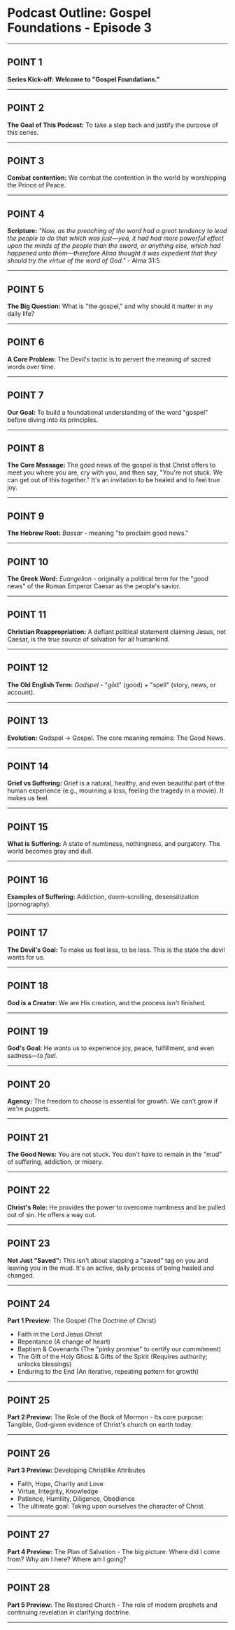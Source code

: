 # Podcast Outline: Gospel Foundations - Episode 3

---

## POINT 1

**Series Kick-off: Welcome to "Gospel Foundations."**

---

## POINT 2

**The Goal of This Podcast:** To take a step back and justify the purpose of this series.

---

## POINT 3

**Combat contention:** We combat the contention in the world by worshipping the Prince of Peace.

---

## POINT 4

**Scripture:** _"Now, as the preaching of the word had a great tendency to lead the people to do that which was just—yea, it had had more powerful effect upon the minds of the people than the sword, or anything else, which had happened unto them—therefore Alma thought it was expedient that they should try the virtue of the word of God."_ - Alma 31:5

---

## POINT 5

**The Big Question:** What is "the gospel," and why should it matter in my daily life?

---

## POINT 6

**A Core Problem:** The Devil's tactic is to pervert the meaning of sacred words over time.

---

## POINT 7

**Our Goal:** To build a foundational understanding of the word "gospel" before diving into its principles.

---

## POINT 8

**The Core Message:** The good news of the gospel is that Christ offers to meet you where you are, cry with you, and then say, "You're not stuck. We can get out of this together." It's an invitation to be healed and to feel true joy.

---

## POINT 9

**The Hebrew Root:** _Bassar_ - meaning "to proclaim good news."

---

## POINT 10

**The Greek Word:** _Euangelion_ - originally a political term for the "good news" of the Roman Emperor Caesar as the people's savior.

---

## POINT 11

**Christian Reappropriation:** A defiant political statement claiming Jesus, not Caesar, is the true source of salvation for all humankind.

---

## POINT 12

**The Old English Term:** _Godspel_ - "gōd" (good) + "spell" (story, news, or account).

---

## POINT 13

**Evolution:** Godspel → Gospel. The core meaning remains: The Good News.

---

## POINT 14

**Grief vs Suffering:** Grief is a natural, healthy, and even beautiful part of the human experience (e.g., mourning a loss, feeling the tragedy in a movie). It makes us feel.

---

## POINT 15

**What is Suffering:** A state of numbness, nothingness, and purgatory. The world becomes gray and dull.

---

## POINT 16

**Examples of Suffering:** Addiction, doom-scrolling, desensitization (pornography).

---

## POINT 17

**The Devil's Goal:** To make us feel less, to be less. This is the state the devil wants for us.

---

## POINT 18

**God is a Creator:** We are His creation, and the process isn't finished.

---

## POINT 19

**God's Goal:** He wants us to experience joy, peace, fulfillment, and even sadness—to _feel_.

---

## POINT 20

**Agency:** The freedom to choose is essential for growth. We can't grow if we're puppets.

---

## POINT 21

**The Good News:** You are not stuck. You don't have to remain in the "mud" of suffering, addiction, or misery.

---

## POINT 22

**Christ's Role:** He provides the power to overcome numbness and be pulled out of sin. He offers a way out.

---

## POINT 23

**Not Just "Saved":** This isn't about slapping a "saved" tag on you and leaving you in the mud. It's an active, daily process of being healed and changed.

---

## POINT 24

**Part 1 Preview:** The Gospel (The Doctrine of Christ)

-   Faith in the Lord Jesus Christ
-   Repentance (A change of heart)
-   Baptism & Covenants (The "pinky promise" to certify our commitment)
-   The Gift of the Holy Ghost & Gifts of the Spirit (Requires authority; unlocks blessings)
-   Enduring to the End (An iterative, repeating pattern for growth)

---

## POINT 25

**Part 2 Preview:** The Role of the Book of Mormon - Its core purpose: Tangible, God-given evidence of Christ's church on earth today.

---

## POINT 26

**Part 3 Preview:** Developing Christlike Attributes

-   Faith, Hope, Charity and Love
-   Virtue, Integrity, Knowledge
-   Patience, Humility, Diligence, Obedience
-   The ultimate goal: Taking upon ourselves the character of Christ.

---

## POINT 27

**Part 4 Preview:** The Plan of Salvation - The big picture: Where did I come from? Why am I here? Where am I going?

---

## POINT 28

**Part 5 Preview:** The Restored Church - The role of modern prophets and continuing revelation in clarifying doctrine.

---
